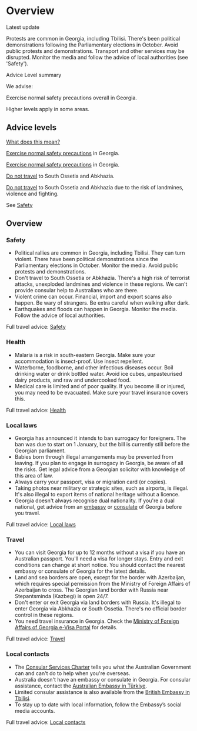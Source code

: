 # Overview

Latest update

Protests are common in Georgia, including Tbilisi. There's been political demonstrations following the Parliamentary elections in October. Avoid public protests and demonstrations. Transport and other services may be disrupted. Monitor the media and follow the advice of local authorities (see 'Safety').

Advice Level summary

We advise: 

Exercise normal safety precautions overall in Georgia.

Higher levels apply in some areas.

## Advice levels

[What does this mean?](/before-you-go/travel-advice-explained/)

[Exercise normal safety precautions](https://www.smartraveller.gov.au/consular-services/travel-advice-explained#level1) in Georgia.

[Exercise normal safety precautions](https://www.smartraveller.gov.au/consular-services/travel-advice-explained#level1) in Georgia.

[Do not travel](https://www.smartraveller.gov.au/consular-services/travel-advice-explained#level4) to South Ossetia and Abkhazia.

[Do not travel](https://smartraveller.gov.au/consular-services/travel-advice-explained#level4) to South Ossetia and Abkhazia due to the risk of landmines, violence and fighting.

See [Safety](#safety)

## Overview

### Safety

* Political rallies are common in Georgia, including Tbilisi. They can turn violent. There have been political demonstrations since the Parliamentary elections in October. Monitor the media. Avoid public protests and demonstrations.
* Don't travel to South Ossetia or Abkhazia. There's a high risk of terrorist attacks, unexploded landmines and violence in these regions. We can't provide consular help to Australians who are there.
* Violent crime can occur. Financial, import and export scams also happen. Be wary of strangers. Be extra careful when walking after dark.
* Earthquakes and floods can happen in Georgia. Monitor the media. Follow the advice of local authorities.

Full travel advice: [Safety](#safety)

### Health

* Malaria is a risk in south-eastern Georgia. Make sure your accommodation is insect-proof. Use insect repellent.
* Waterborne, foodborne, and other infectious diseases occur. Boil drinking water or drink bottled water. Avoid ice cubes, unpasteurised dairy products, and raw and undercooked food.
* Medical care is limited and of poor quality. If you become ill or injured, you may need to be evacuated. Make sure your travel insurance covers this.

Full travel advice: [Health](#health)

### Local laws

* Georgia has announced it intends to ban surrogacy for foreigners. The ban was due to start on 1 January, but the bill is currently still before the Georgian parliament.
* Babies born through illegal arrangements may be prevented from leaving. If you plan to engage in surrogacy in Georgia, be aware of all the risks. Get legal advice from a Georgian solicitor with knowledge of this area of law.
* Always carry your passport, visa or migration card (or copies).
* Taking photos near military or strategic sites, such as airports, is illegal. It's also illegal to export items of national heritage without a licence.
* Georgia doesn't always recognise dual nationality. If you're a dual national, get advice from an [embassy](https://protocol.dfat.gov.au/Public/Missions/74) or [consulate](https://protocol.dfat.gov.au/Public/Consulates/74/State) of Georgia before you travel.

Full travel advice: [Local laws](#local-laws)

### Travel

* You can visit Georgia for up to 12 months without a visa if you have an Australian passport. You'll need a visa for longer stays. Entry and exit conditions can change at short notice. You should contact the nearest embassy or consulate of Georgia for the latest details.
* Land and sea borders are open, except for the border with Azerbaijan, which requires special permission from the Ministry of Foreign Affairs of Azerbaijan to cross. The Georgian land border with Russia near Stepantsminda (Kazbegi) is open 24/7.
* Don't enter or exit Georgia via land borders with Russia. It's illegal to enter Georgia via Abkhazia or South Ossetia. There's no official border control in these regions.
* You need travel insurance in Georgia. Check the [Ministry of Foreign Affairs of Georgia e-Visa Portal](https://www.evisa.gov.ge/GeoVisa/) for details.

Full travel advice: [Travel](#travel)

### Local contacts

* The [Consular Services Charter](/consular-services/consular-services-charter "Consular Services Charter") tells you what the Australian Government can and can't do to help when you're overseas.
* Australia doesn't have an embassy or consulate in Georgia. For consular assistance, contact the [Australian Embassy in Türkiye](https://turkey.embassy.gov.au/).
* Limited consular assistance is also available from the [British Embassy in Tbilisi](https://www.gov.uk/world/georgia).
* To stay up to date with local information, follow the Embassy’s social media accounts.

Full travel advice: [Local contacts](#local-contacts)